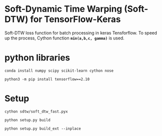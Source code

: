 # Soft-Dynamic Time Warping (Soft-DTW) for TensorFlow-Keras
Soft-DTW loss function for batch processing in keras Tensforflow. To speed up the process, Cython function **`min(a,b,c, gamma)`** is used.

# python libraries

`conda install numpy scipy scikit-learn cython nose`

`python3 -m pip install tensorflow==2.10`

# Setup

`cython sdtw/soft_dtw_fast.pyx`

`python setup.py build`

`python setup.py build_ext --inplace`
